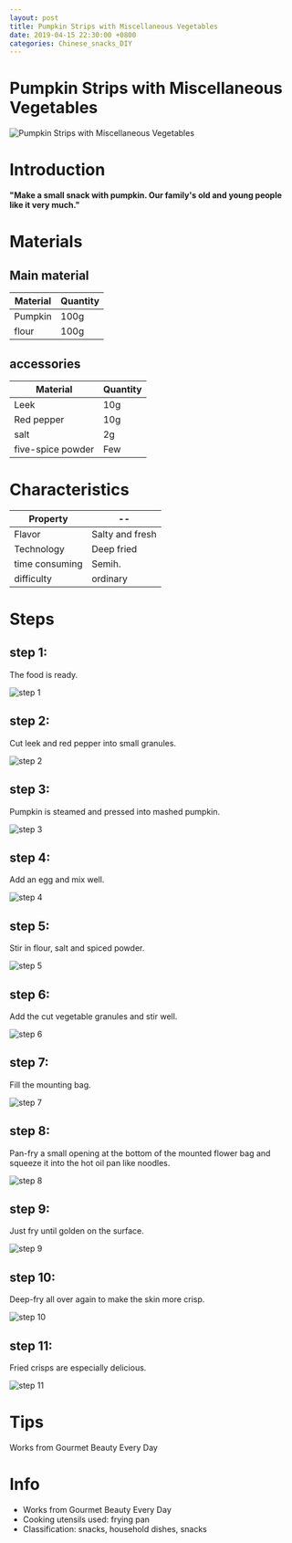 ```yaml
---
layout: post
title: Pumpkin Strips with Miscellaneous Vegetables
date: 2019-04-15 22:30:00 +0800
categories: Chinese_snacks_DIY
---
```


# Pumpkin Strips with Miscellaneous Vegetables

![Pumpkin Strips with Miscellaneous Vegetables]({{site.baseurl}}/img/423926/423926.jpg)

# Introduction

**"Make a small snack with pumpkin. Our family's old and young people like it very much."**

# Materials


## Main material

Material|Quantity
--|--
Pumpkin|100g
flour|100g

## accessories

Material|Quantity
--|--
Leek|10g
Red pepper|10g
salt|2g
five-spice powder|Few

# Characteristics

Property|--
--|--
Flavor|Salty and fresh
Technology|Deep fried
time consuming|Semih.
difficulty|ordinary

# Steps

## step 1:

The food is ready.

![step 1]({{site.baseurl}}/img/423926/1.jpg)

## step 2:

Cut leek and red pepper into small granules.

![step 2]({{site.baseurl}}/img/423926/2.jpg)

## step 3:

Pumpkin is steamed and pressed into mashed pumpkin.

![step 3]({{site.baseurl}}/img/423926/3.jpg)

## step 4:

Add an egg and mix well.

![step 4]({{site.baseurl}}/img/423926/4.jpg)

## step 5:

Stir in flour, salt and spiced powder.

![step 5]({{site.baseurl}}/img/423926/5.jpg)

## step 6:

Add the cut vegetable granules and stir well.

![step 6]({{site.baseurl}}/img/423926/6.jpg)

## step 7:

Fill the mounting bag.

![step 7]({{site.baseurl}}/img/423926/7.jpg)

## step 8:

Pan-fry a small opening at the bottom of the mounted flower bag and squeeze it into the hot oil pan like noodles.

![step 8]({{site.baseurl}}/img/423926/8.jpg)

## step 9:

Just fry until golden on the surface.

![step 9]({{site.baseurl}}/img/423926/9.jpg)

## step 10:

Deep-fry all over again to make the skin more crisp.

![step 10]({{site.baseurl}}/img/423926/10.jpg)

## step 11:

Fried crisps are especially delicious.

![step 11]({{site.baseurl}}/img/423926/11.jpg)

# Tips

Works from Gourmet Beauty Every Day

# Info

- Works from Gourmet Beauty Every Day
- Cooking utensils used: frying pan
- Classification: snacks, household dishes, snacks
